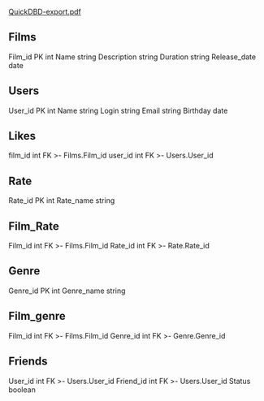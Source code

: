 
[QuickDBD-export.pdf](https://github.com/VladislavVas/java-filmorate/files/9129700/QuickDBD-export.pdf)




Films
-
Film_id PK int
Name string
Description string
Duration string
Release_date date

Users
-
User_id PK int
Name string
Login string
Email string
Birthday date

Likes
-
film_id int FK >- Films.Film_id
user_id int FK >- Users.User_id

Rate
-
Rate_id PK int
Rate_name string

Film_Rate
-
Film_id int FK >- Films.Film_id
Rate_id int FK >- Rate.Rate_id

Genre
-
Genre_id PK int
Genre_name string

Film_genre
-
Film_id int FK >- Films.Film_id
Genre_id int FK >- Genre.Genre_id

Friends
-
User_id int FK >- Users.User_id
Friend_id int FK >- Users.User_id
Status boolean
